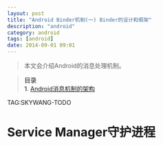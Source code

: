 ```yaml
---
layout: post
title: "Android Binder机制(一) Binder的设计和框架"
description: "android"
category: android
tags: [android]
date: 2014-09-01 09:01
---
```



> 本文会介绍Android的消息处理机制。  

> **目录**  
> **1**. [Android消息机制的架构](#anchor1)  

TAG:SKYWANG-TODO


<a name="anchor0"></a>
# Service Manager守护进程

